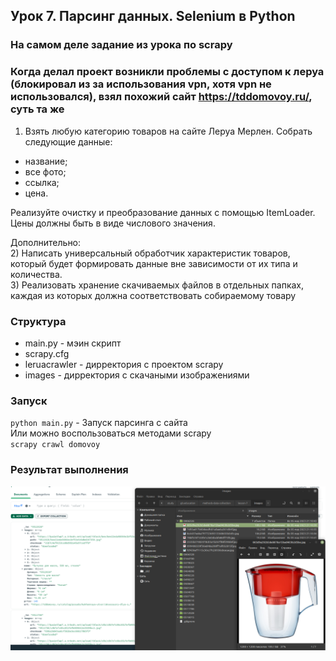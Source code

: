 ## Урок 7. Парсинг данных. Selenium в Python
### На самом деле задание из урока по scrapy

### Когда делал проект возникли проблемы с доступом к леруа (блокировал из за использования vpn, хотя vpn не использовался), взял  похожий сайт https://tddomovoy.ru/, суть та же



1) Взять любую категорию товаров на сайте Леруа Мерлен. Собрать следующие данные:
- название;
- все фото;
- ссылка;
- цена.

Реализуйте очистку и преобразование данных с помощью ItemLoader. Цены должны быть в виде числового значения.

Дополнительно:<br>
2) Написать универсальный обработчик характеристик товаров, который будет формировать данные вне зависимости от их типа и количества.<br>
3) Реализовать хранение скачиваемых файлов в отдельных папках, каждая из которых должна соответствовать собираемому товару<br>


### Структура
- main.py - мэин скрипт
- scrapy.cfg
- leruacrawler - дирректория с проектом scrapy
- images - дирректория с скачаными изображениями

### Запуск
`python main.py` - Запуск парсинга с сайта<br>
Или можно воспользоваться методами scrapy<br>
`scrapy crawl domovoy`

### Результат выполнения
![results-7.png](results-7.png)


